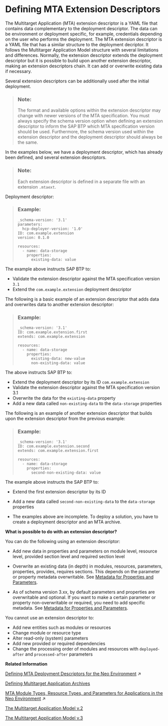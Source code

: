 <!-- loio50df803465324d36851c79fd07e8972c -->

# Defining MTA Extension Descriptors

The Multitarget Application \(МТА\) extension descriptor is a YAML file that contains data complementary to the deployment descriptor. The data can be environment or deployment specific, for example, credentials depending on the user who performs the deployment. The MTA extension descriptor is a YAML file that has a similar structure to the deployment decriptor. It follows the Multitarger Application Model structure with several limitations and differences. Normally, the extension descriptor extends the deployment descriptor but it is possible to build upon another extension descriptor, making an extension descriptors chain. It can add or overwrite existing data if necessary.

Several extension descriptors can be additionally used after the initial deployment.

> ### Note:  
> The format and available options within the extension descriptor may change with newer versions of the MTA specification. You must always specify the schema version option when defining an extension descriptor to inform the SAP BTP which MTA specification version should be used. Furthermore, the schema version used within the extension descriptor and the deployment descriptor should always be the same.

In the examples below, we have a deployment descriptor, which has already been defined, and several extension descriptors.

> ### Note:  
> Each extension descriptor is defined in a separate file with an extension `.mtaext`.

Deployment descriptor:

> ### Example:  
> ```
> _schema-version: '3.1'
> parameters:
>   hcp-deployer-version: '1.0'
> ID: com.example.extension
> version: 0.1.0
> 
> resources:
>   - name: data-storage
>     properties:
>       existing-data: value
> ```

The example above instructs SAP BTP to:

-   Validate the extension descriptor against the MTA specification version `3.1`
-   Extend the `com.example.extension` deployment descriptor

The following is a basic example of an extension descriptor that adds data and overwrites data to another extension descriptor:

> ### Example:  
> ```
> _schema-version: '3.1'
> ID: com.example.extension.first
> extends: com.example.extension
> 
> resources:
>   - name: data-storage
>     properties:
>       existing-data: new-value
>       non-existing-data: value
> ```

The above instructs SAP BTP to:

-   Extend the deployment descriptor by its ID `com.example.extension`
-   Validate the extension descriptor against the MTA specification version 3.1
-   Overwrite the data for the `existing-data` property
-   Add a new data called `non-existing-data` to the `data-storage` properties

The following is an example of another extension descriptor that builds upon the extension descriptor from the previous example:

> ### Example:  
> ```
> _schema-version: '3.1'
> ID: com.example.extension.second
> extends: com.example.extension.first
> 
> resources:
>   - name: data-storage
>     properties:
>       second-non-existing-data: value
> ```

The example above instructs the SAP BTP to:

-   Extend the first extension descriptor by its ID
-   Add a new data called `second-non-existing-data` to the `data-storage` properties

-   The examples above are incomplete. To deploy a solution, you have to create a deployment descriptor and an MTA archive.



**What is possible to do with an extension descriptor?**

You can do the following using an extension descriptor:

-   Add new data in properties and parameters on module level, resource level, provided section level and required section level

-   Overwrite an existing data \(in depth\) in modules, resources, parameters, properties, provides, requires sections. This depends on the parameter or property metadata overwritable. See [Metadata for Properties and Parameters](metadata-for-properties-and-parameters-fca2ced.md).

-   As of schema version 3.xx, by default parameters and properties are overwritable and optional. If you want to make a certain parameter or property non-overwritable or required, you need to add specific metadata. See [Metadata for Properties and Parameters](metadata-for-properties-and-parameters-fca2ced.md).

You cannot use an extension descriptor to:

-   Add new entities such as modules or resources
-   Change module or resource type
-   Alter read-only \(system\) parameters
-   Add new provided or required dependencies
-   Change the processing order of modules and resources with `deployed-after` and `processed-after` parameters

**Related Information**  


[Defining MTA Deployment Descriptors for the Neo Environment](https://help.sap.com/viewer/ea72206b834e4ace9cd834feed6c0e09/Cloud/en-US/ef90452321f84b43af8d14d4012aefe0.html "") :arrow_upper_right:

[Defining Multitarget Application Archives](defining-multitarget-application-archives-33a0e0e.md "You package the MTA deployment descriptor and module binaries in an MTA archive. You can manually do so as described below, or alternatively use the Cloud MTA Build tool.")

[MTA Module Types, Resource Types, and Parameters for Applications in the Neo Environment](https://help.sap.com/viewer/ea72206b834e4ace9cd834feed6c0e09/Cloud/en-US/f1caa871360c40e7be7ce4264ab9c336.html "") :arrow_upper_right:

[The Multitarget Application Model v.2](http://go.sap.com/documents/2016/06/e2f618e4-757c-0010-82c7-eda71af511fa.html)

[The Multitarget Application Model v.3](https://www.sap.com/documents/2021/09/66d96898-fa7d-0010-bca6-c68f7e60039b.html)

